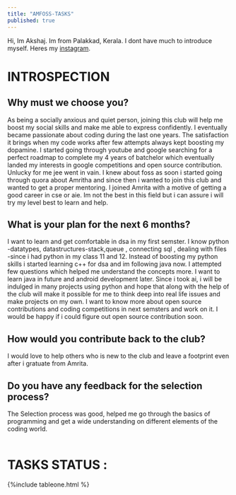 ```yaml
---
title: "AMFOSS-TASKS"
published: true
---
```

Hi, Im Akshaj. Im from Palakkad, Kerala. I dont have much to introduce myself. Heres my [instagram](https://www.instagram.com/a_k_s_h_a_j/).
# INTROSPECTION

## Why must we choose you?


As being a socially anxious and quiet person, joining this club will help me boost my social skills and make me able to express confidently.
I eventually became passionate about coding during the last one years. The satisfaction it brings when my code works after few attempts always kept boosting my dopamine. 
I started going through youtube and google searching for a perfect roadmap to complete my 4 years of batchelor which eventually landed my 
interests in google competitions and open source contribution. Unlucky for me jee went in vain. I knew about foss as soon i started going through quora about Amritha and since then i wanted to join this club and wanted to get a proper mentoring. I joined Amrita with a motive of getting a good career in cse or aie. Im not the best in this field but i can assure i will try my level best to learn and help.

## What is your plan for the next 6 months?


I want to learn and get comfortable in dsa in my first semster. I know python -datatypes, datastructures-stack,queue , connecting sql , dealing with files -since i had python in my class 11 and 12. Instead of boosting my python skills i started learning c++ for dsa and im following java now. I attempted few questions which helped me understand the concepts more. I want to learn java in future and android development later. Since i took ai, i will be indulged in many projects using python and hope that along with the help of the club will make it possible for me to think deep into real life issues and make projects on my own. I want to know more about open source contributions and coding competitions in next semsters and work on it. I would be happy if i could figure out open source contribution soon.

## How would you contribute back to the club?


I would love to help others who is new to the club and leave a footprint even after i gratuate from Amrita.

## Do you have any feedback for the selection process?


The Selection process was good, helped me go through the basics of programming and get a wide understanding on different elements of the coding world.
<br/><br/>
# TASKS STATUS :
{%include tableone.html %}

